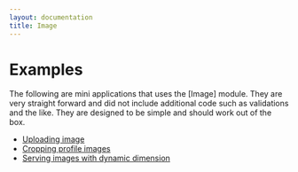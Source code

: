 ```yaml
---
layout: documentation
title: Image
---
```

# Examples

The following are mini applications that uses the [Image] module. They are very straight forward and did not include additional code such as validations and the like. They are designed to be simple and should work out of the box.

* [Uploading image](examples/upload)
* [Cropping profile images](examples/crop)
* [Serving images with dynamic dimension](examples/dynamic)